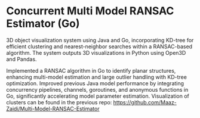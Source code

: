 # Concurrent Multi Model RANSAC Estimator (Go)

3D object visualization system using Java and Go, incorporating KD-tree for efficient clustering and nearest-neighbor searches within a RANSAC-based algorithm. The system outputs 3D visualizations in Python using Open3D and Pandas.

Implemented a RANSAC algorithm in Go to identify planar structures, enhancing multi-model estimation and large outlier handling with KD-tree optimization.
Improved previous Java model performance by integrating concurrency pipelines, channels, goroutines, and anonymous functions in Go, significantly accelerating model parameter estimation.
Visualization of clusters can be found in the previous repo: https://github.com/Maaz-Zaidi/Multi-Model-RANSAC-Estimator
